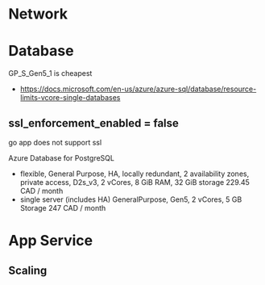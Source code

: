 # Network


# Database
GP_S_Gen5_1 is cheapest
- https://docs.microsoft.com/en-us/azure/azure-sql/database/resource-limits-vcore-single-databases 

## ssl_enforcement_enabled      = false
go app does not support ssl

Azure Database for PostgreSQL 
- flexible, General Purpose, HA, locally redundant, 2 availability zones, private access, D2s_v3, 2 vCores, 8 GiB RAM, 32 GiB storage  229.45 CAD / month
- single server (includes HA) GeneralPurpose, Gen5, 2 vCores, 5 GB Storage 247 CAD / month

# App Service

## Scaling

